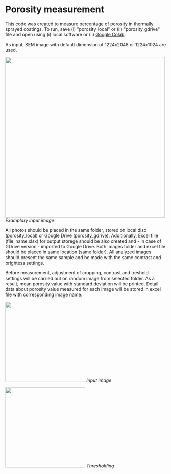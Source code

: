 # Porosity measurement

This code was created to measure percentage of porosity in thermally sprayed coatings.
To run, save (i) "porosity_local" or (ii) "porosity_gdrive" file and open using (i) local software or (ii) [Google Colab](https://colab.research.google.com/?hl=pl). 


As input, SEM image with default dimension of 1224x2048 or 1224x1024 are used.

[<img src="https://github.com/platekk/porosity-measurement/assets/148436343/5c815c2e-b7cb-4983-83fa-72993acc268c" width="500"/>]([![image](https://github.com/platekk/porosity-measurement/assets/148436343/6ab761c2-88e5-48ba-87f9-c19b8641474f))
<em>Examplary input image</em>


All photos should be placed in the same folder, stored on local disc (porosity_local) or Google Drive (porosity_gdrive). Additionally, Excel fille (file_name.xlsx) for output storege should be also created and - in case of GDrive version - imported to Google Drive. Both images folder and excel file should be placed in same location (same folder). All analyzed images should present the same sample and be made with the same contrast and brightess settings. 

Before measurement, adjustment of cropping, contrast and treshold settings will be carried out on random image from selected folder. 
As a result, mean porosity value with standard deviation will be printed. Detail data about porosity value measured for each image will be stored in excel file with corresponding image name. 

[<img src="https://github.com/platekk/porosity-measurement/assets/148436343/484b5f63-b370-40b8-8949-ef905d1f09f2" width="250"/>]([image.png](https://github.com/platekk/porosity-measurement/assets/148436343/484b5f63-b370-40b8-8949-ef905d1f09f2)) 
<em>Input image</em>

[<img src="https://github.com/platekk/porosity-measurement/assets/148436343/5a3865a1-8f4d-46cd-a0d1-d7f8d2cbb823" width="250"/>]([image.png](https://github.com/platekk/porosity-measurement/assets/148436343/5a3865a1-8f4d-46cd-a0d1-d7f8d2cbb823))
<em>Thresholding</em>

